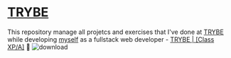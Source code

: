 # [TRYBE](https://www.betrybe.com/)
This repository manage all projetcs and exercises that I've done at [TRYBE](https://www.betrybe.com/) while developing [myself](https://www.linkedin.com/in/gilsondebritonogueira/) as a fullstack web developer - [TRYBE | [Class XP/A]](https://www.betrybe.com/)  :rocket:  ![download](https://user-images.githubusercontent.com/7903924/138347214-b20c0925-a23f-491c-aa3f-42bab978b1de.png)

